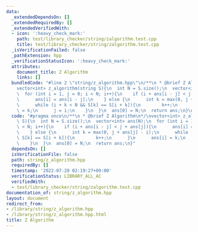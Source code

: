 ```yaml
---
data:
  _extendedDependsOn: []
  _extendedRequiredBy: []
  _extendedVerifiedWith:
  - icon: ':heavy_check_mark:'
    path: test/library_checker/string/zalgorithm.test.cpp
    title: test/library_checker/string/zalgorithm.test.cpp
  _isVerificationFailed: false
  _pathExtension: hpp
  _verificationStatusIcon: ':heavy_check_mark:'
  attributes:
    document_title: Z Algorithm
    links: []
  bundledCode: "#line 2 \"string/z_algorithm.hpp\"\n/**\n * @brief Z Algorithm\n*/\n\
    vector<int> z_algorithm(string S){\n  int N = S.size();\n  vector<int> ans(N);\n\
    \  for (int i = 1, j = 0; i < N; i++){\n    if (i + ans[i - j] < j + ans[j]){\n\
    \      ans[i] = ans[i - j];\n    } else {\n      int k = max(0, j + ans[j] - i);\n\
    \      while (i + k < N && S[k] == S[i + k]){\n        k++;\n      }\n      ans[i]\
    \ = k;\n      j = i;\n    }\n  }\n  ans[0] = N;\n  return ans;\n}\n"
  code: "#pragma once\n/**\n * @brief Z Algorithm\n*/\nvector<int> z_algorithm(string\
    \ S){\n  int N = S.size();\n  vector<int> ans(N);\n  for (int i = 1, j = 0; i\
    \ < N; i++){\n    if (i + ans[i - j] < j + ans[j]){\n      ans[i] = ans[i - j];\n\
    \    } else {\n      int k = max(0, j + ans[j] - i);\n      while (i + k < N &&\
    \ S[k] == S[i + k]){\n        k++;\n      }\n      ans[i] = k;\n      j = i;\n\
    \    }\n  }\n  ans[0] = N;\n  return ans;\n}"
  dependsOn: []
  isVerificationFile: false
  path: string/z_algorithm.hpp
  requiredBy: []
  timestamp: '2022-07-20 02:19:27+09:00'
  verificationStatus: LIBRARY_ALL_AC
  verifiedWith:
  - test/library_checker/string/zalgorithm.test.cpp
documentation_of: string/z_algorithm.hpp
layout: document
redirect_from:
- /library/string/z_algorithm.hpp
- /library/string/z_algorithm.hpp.html
title: Z Algorithm
---
```

